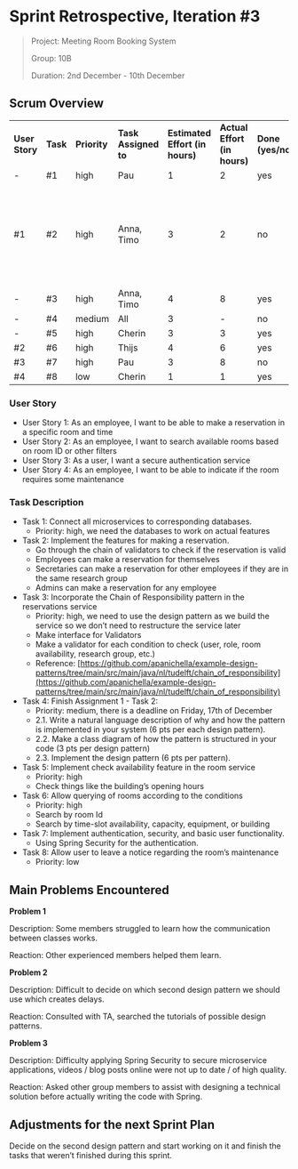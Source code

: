 # Sprint Retrospective, Iteration #3

> Project: Meeting Room Booking System
>
> Group: 10B
>
> Duration: 2nd December - 10th December


## **Scrum Overview**


<table>
  <tr>
   <td><strong>User Story</strong>
   </td>
   <td><strong>Task</strong>
   </td>
   <td><strong>Priority</strong>
   </td>
   <td><strong>Task Assigned to</strong>
   </td>
   <td><strong>Estimated Effort  (in hours)</strong>
   </td>
   <td><strong>Actual Effort  (in hours)</strong>
   </td>
   <td><strong>Done  (yes/no)</strong>
   </td>
   <td><strong>Notes</strong>
   </td>
  </tr>
  <tr>
   <td>-
   </td>
   <td>#1
   </td>
   <td>high
   </td>
   <td>Pau
   </td>
   <td>1
   </td>
   <td>2
   </td>
   <td>yes
   </td>
   <td>
   </td>
  </tr>
  <tr>
   <td>#1
   </td>
   <td>#2
   </td>
   <td>high
   </td>
   <td>Anna, Timo
   </td>
   <td>3
   </td>
   <td>2
   </td>
   <td>no
   </td>
   <td>decided to implement the Builder pattern during the next sprint
   </td>
  </tr>
  <tr>
   <td>-
   </td>
   <td>#3
   </td>
   <td>high
   </td>
   <td>Anna, Timo
   </td>
   <td>4
   </td>
   <td>8
   </td>
   <td>yes
   </td>
   <td>
   </td>
  </tr>
  <tr>
   <td>-
   </td>
   <td>#4
   </td>
   <td>medium
   </td>
   <td>All
   </td>
   <td>3
   </td>
   <td>-
   </td>
   <td>no
   </td>
   <td>
   </td>
  </tr>
  <tr>
   <td>-
   </td>
   <td>#5
   </td>
   <td>high
   </td>
   <td>Cherin
   </td>
   <td>3
   </td>
   <td>3
   </td>
   <td>yes
   </td>
   <td>
   </td>
  </tr>
  <tr>
   <td>#2
   </td>
   <td>#6
   </td>
   <td>high
   </td>
   <td>Thijs
   </td>
   <td>4
   </td>
   <td>6
   </td>
   <td>yes
   </td>
   <td>
   </td>
  </tr>
  <tr>
   <td>#3
   </td>
   <td>#7
   </td>
   <td>high
   </td>
   <td>Pau
   </td>
   <td>3
   </td>
   <td>8
   </td>
   <td>no
   </td>
   <td>
   </td>
  </tr>
  <tr>
   <td>#4
   </td>
   <td>#8
   </td>
   <td>low
   </td>
   <td>Cherin
   </td>
   <td>1
   </td>
   <td>1
   </td>
   <td>yes
   </td>
   <td>
   </td>
  </tr>
</table>



### **User Story**

* User Story 1: As an employee, I want to be able to make a reservation in a specific room and time
* User Story 2: As an employee, I want to search available rooms based on room ID or other filters
* User Story 3: As a user, I want a secure authentication service
* User Story 4: As an employee, I want to be able to indicate if the room requires some maintenance



### **Task Description**

* Task 1: Connect all microservices to corresponding databases.
    * Priority: high, we need the databases to work on actual features
* Task 2: Implement the features for making a reservation.
    * Go through the chain of validators to check if the reservation is valid
    * Employees can make a reservation for themselves
    * Secretaries can make a reservation for other employees if they are in the same research group
    * Admins can make a reservation for any employee
* Task 3: Incorporate the Chain of Responsibility pattern in the reservations service
    * Priority: high, we need to use the design pattern as we build the service so we don’t need to restructure the service later
    * Make interface for Validators
    * Make a validator for each condition to check (user, role, room availability, research group, etc.)
    * Reference: [https://github.com/apanichella/example-design-patterns/tree/main/src/main/java/nl/tudelft/chain_of_responsibility](https://github.com/apanichella/example-design-patterns/tree/main/src/main/java/nl/tudelft/chain_of_responsibility) 
* Task 4: Finish Assignment 1 - Task 2:
    * Priority: medium, there is a deadline on Friday, 17th of December 
    * 2.1. Write a natural language description of why and how the pattern is implemented in your system (6 pts per each design pattern).
    * 2.2. Make a class diagram of how the pattern is structured in your code (3 pts per design pattern)
    * 2.3. Implement the design pattern (6 pts per pattern).
* Task 5: Implement check availability feature in the room service 
    * Priority: high
    * Check things like the building’s opening hours
* Task 6: Allow querying of rooms according to the conditions
    * Priority: high
    * Search by room Id
    * Search by time-slot availability, capacity, equipment, or building
* Task 7: Implement authentication, security, and basic user functionality.
    * Using Spring Security for the authentication.
* Task 8: Allow user to leave a notice regarding the room’s maintenance
    * Priority: low



## **Main Problems Encountered**

**Problem 1**

Description: Some members struggled to learn how the communication between classes works.

Reaction: Other experienced members helped them learn.

**Problem 2**

Description: Difficult to decide on which second design pattern we should use which creates delays.

Reaction: Consulted with TA, searched the tutorials of possible design patterns.

**Problem 3**

Description: Difficulty applying Spring Security to secure microservice applications, videos / blog posts online were not up to date / of high quality.

Reaction: Asked other group members to assist with designing a technical solution before actually writing the code with Spring. 


## **Adjustments for the next Sprint Plan**

Decide on the second design pattern and start working on it and finish the tasks that weren’t finished during this sprint. 